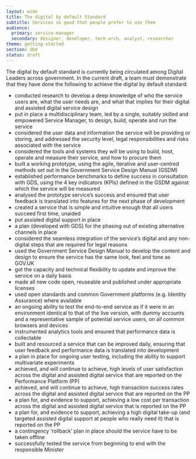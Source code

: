 ```yaml
---
layout: wide
title: The digital by default Standard
subtitle: Services so good that people prefer to use them
audience:
  primary: service-manager
  secondary: designer, developer, tech-arch, analyst, researcher
theme: getting-started
section: dbd
status: draft
---
```


The digital by default standard is currently being circulated among Digital Leaders across government. In the current draft, a team must demonstrate that they have done the following to achieve the digital by default standard:

* conducted research to develop a deep knowledge of who the service users are, what the user needs are, and what that implies for their digital and assisted digital service design 
* put in place a multidisciplinary team, led by a single, suitably skilled and empowered Service Manager, to design, build, operate and run the service
* considered the user data and information the service will be providing or storing, and addressed the security level, legal responsibilities and risks associated with the service
* considered the tools and systems they will be using to build, host, operate and measure their service, and how to procure them
* built a working prototype, using the agile, iterative and user-centred methods set out in the Government Service Design Manual (GSDM)
* established performance benchmarks to define success in consultation with GDS, using the 4 key indicators (KPIs) defined in the GSDM against which the service will be measured 
* analysed the prototype service’s success and ensured that user feedback is translated into features for the next phase of development
* created a service that is simple and intuitive enough that all users succeed first time, unaided
* put assisted digital support in place 
* a plan (developed with GDS) for the phasing out of existing alternative channels in place
* considered the seamless integration of the service’s digital and any non-digital steps that are required for legal reasons
* used the Government Service Design Manual to develop the content and design to ensure the service has the same look, feel and tone as GOV.UK
* got the capacity and technical flexibility to update and improve the service on a daily basis
* made all new code open, reuseable and published under appropriate licenses 
* used open standards and common Government platforms (e.g. Identity Assurance) where available 
* an ongoing ability to test the end-to-end service as if it were in an environment identical to that of the live version, with dummy accounts and a representative sample of potential service users, on all common browsers and devices
* instrumented analytics tools and ensured that performance data is collectable
* built and resourced a service that can be improved daily, ensuring that user feedback and performance data is translated into development
* a plan in place for ongoing user testing, including the ability to support multivariate experiments
* achieved, and will continue to achieve, high levels of user satisfaction across the digital and assisted digital service that are reported on the Performance Platform (PP)
* achieved, and will continue to achieve, high transaction success rates across the digital and assisted digital service that are reported on the PP
* a plan for, and evidence to support, achieving a low cost per transaction across the digital and assisted digital service that is reported on the PP
* a plan for, and evidence to support, achieving a high digital take-up (and targeted assisted digital support at people who really need it) that is reported on the PP
* a contingency ‘rollback’ plan in place should the service have to be taken offline
* successfully tested the service from beginning to end with the responsible Minister